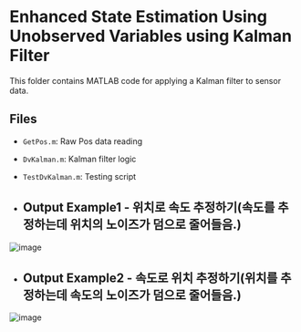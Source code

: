 # Enhanced State Estimation Using Unobserved Variables using Kalman Filter

This folder contains MATLAB code for applying a Kalman filter to sensor data.



## Files
- `GetPos.m`: Raw Pos data reading
- `DvKalman.m`: Kalman filter logic
- `TestDvKalman.m`: Testing script




- ## Output Example1 - 위치로 속도 추정하기(속도를 추정하는데 위치의 노이즈가 덤으로 줄어들음.)
![image](https://github.com/user-attachments/assets/72ce11ed-ec74-460a-955f-5e4bf3be7d70)



- ## Output Example2 - 속도로 위치 추정하기(위치를 추정하는데 속도의 노이즈가 덤으로 줄어들음.)
![image](https://github.com/user-attachments/assets/932a0b61-ad0d-4d7f-b3a1-26b687af1485)



